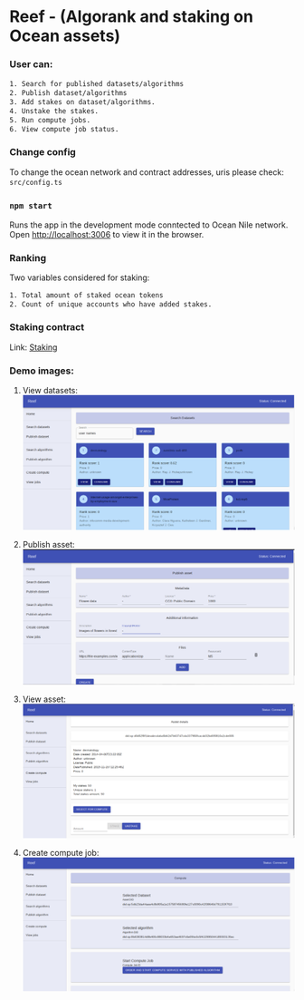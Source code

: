 # Reef - (Algorank and staking on Ocean assets)

### User can:

    1. Search for published datasets/algorithms
    2. Publish dataset/algorithms
    3. Add stakes on dataset/algorithms.
    4. Unstake the stakes.
    5. Run compute jobs.
    6. View compute job status.

### Change config

To change the ocean network and contract addresses, uris please check: `src/config.ts`

### `npm start`

Runs the app in the development mode conntected to Ocean Nile network.
Open [http://localhost:3006](http://localhost:3006) to view it in the browser.

### Ranking

Two variables considered for staking:

    1. Total amount of staked ocean tokens
    2. Count of unique accounts who have added stakes.

### Staking contract

Link: [Staking ](https://github.com/akshay-ap/StakeToken)

### Demo images:

1. View datasets:
    ![View asset](images/view_assets.png)

2. Publish asset:
    ![Publish asset](images/publish.png)

3. View asset:
    ![Asset detials](images/asset_details.png)

4. Create compute job:
    ![Compute](images/compute.png)
